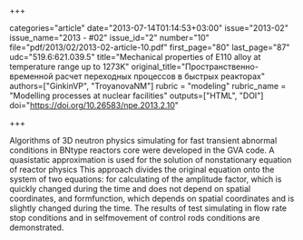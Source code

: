 +++

categories="article"
date="2013-07-14T01:14:53+03:00"
issue="2013-02"
issue_name="2013 - #02"
issue_id="2"
number="10"
file="pdf/2013/02/2013-02-article-10.pdf"
first_page="80"
last_page="87"
udc="519.6:621.039.5"
title="Mechanical properties of E110 alloy at temperature range up to 1273K"
original_title="Пространственно-временной расчет переходных процессов в быстрых реакторах"
authors=["GinkinVP", "TroyanovaNM"]
rubric = "modeling"
rubric_name = "Modelling processes at nuclear facilities"
outputs=["HTML", "DOI"]
doi="https://doi.org/10.26583/npe.2013.2.10"

+++

Algorithms of 3D neutron physics simulating for fast transient abnormal conditions in BNtype reactors core were developed in the GVA code. A quasistatic approximation is used for the solution of nonstationary equation of reactor physics This approach divides the original equation onto the system of two equations: for calculating of the amplitude factor, which is quickly changed during the time and does not depend on spatial coordinates, and formfunction, which depends on spatial coordinates and is slightly changed during the time. The results of test simulating in flow rate stop conditions and in selfmovement of control rods conditions are demonstrated.